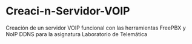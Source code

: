 # Creaci-n-Servidor-VOIP
Creación de un servidor VOIP funcional con las herramientas FreePBX y NoIP DDNS para la asignatura Laboratorio de Telemática
